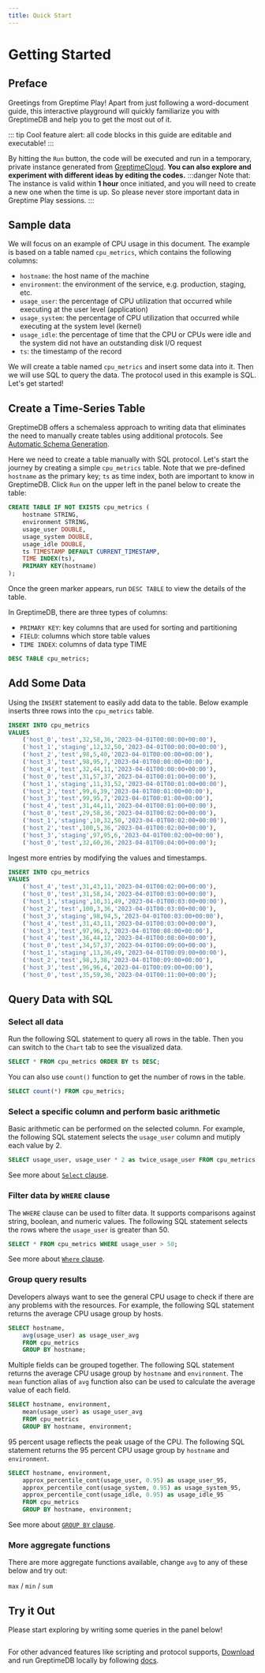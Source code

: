 ```yaml
---
title: Quick Start
---
```

# Getting Started

## Preface
Greetings from Greptime Play! Apart from just following a word-document guide, this interactive playground will quickly familiarize you with GreptimeDB and help you to get the most out of it. 

::: tip Cool feature alert:
all code blocks in this guide are editable and executable! 
:::

By hitting the `Run` button, the code will be executed and run in a temporary, private instance generated
from [GreptimeCloud](https://greptime.com/product/cloud). **You can also explore and experiment with different ideas by editing the codes.**
:::danger Note that:
The instance is valid within **1 hour** once initiated, and you will need to create a new one when the time is up. So please never store important data in Greptime Play sessions.
:::

## Sample data

We will focus on an example of CPU usage in this document. The example is based on a table named `cpu_metrics`, which contains the following columns:

- `hostname`: the host name of the machine
- `environment`: the environment of the service, e.g. production, staging, etc.
- `usage_user`: the percentage of CPU utilization that occurred while executing at the user level (application)
- `usage_system`: the percentage of CPU utilization that occurred while executing at the system level (kernel)
- `usage_idle`: the percentage of time that the CPU or CPUs were idle and the system did not have an outstanding disk I/O request
- `ts`: the timestamp of the record

We will create a table named `cpu_metrics` and insert some data into it. Then we will use SQL to query the data. The protocol used in this example is SQL. Let's get started!


## Create a Time-Series Table

GreptimeDB offers a schemaless approach to writing data that eliminates the need to manually create tables using additional protocols. See [Automatic Schema Generation](https://docs.greptime.com/user-guide/write-data#automatic-schema-generation). 

Here we need to create a table manually with SQL protocol. 
Let's start the journey by creating a simple `cpu_metrics` table. Note that we pre-defined 
`hostname` as the primary key; `ts` as time index, both are important to know
in GreptimeDB. Click `Run` on the upper left in the panel below to create the table:

```sql
CREATE TABLE IF NOT EXISTS cpu_metrics (
    hostname STRING,
    environment STRING,
    usage_user DOUBLE,
    usage_system DOUBLE,
    usage_idle DOUBLE,
    ts TIMESTAMP DEFAULT CURRENT_TIMESTAMP,
    TIME INDEX(ts),
    PRIMARY KEY(hostname)
);
```

Once the green marker appears, run `DESC TABLE` to view the details of the table.

In GreptimeDB, there are three types of columns:

- `PRIMARY KEY`: key columns that are used for sorting and partitioning
- `FIELD`: columns which store table values
- `TIME INDEX`: columns of data type TIME

```sql
DESC TABLE cpu_metrics;
```

## Add Some Data

Using the `INSERT` statement to easily add data to the table. Below example inserts three rows into the `cpu_metrics` table.

<!-- ts could be timestamp -->

``` sql
INSERT INTO cpu_metrics
VALUES
    ('host_0','test',32,58,36,'2023-04-01T00:00:00+00:00'),
    ('host_1','staging',12,32,50,'2023-04-01T00:00:00+00:00'),
    ('host_2','test',98,5,40,'2023-04-01T00:00:00+00:00'),
    ('host_3','test',98,95,7,'2023-04-01T00:00:00+00:00'),
    ('host_4','test',32,44,11,'2023-04-01T00:00:00+00:00'),
    ('host_0','test',31,57,37,'2023-04-01T00:01:00+00:00'),
    ('host_1','staging',11,31,52,'2023-04-01T00:01:00+00:00'),
    ('host_2','test',99,6,39,'2023-04-01T00:01:00+00:00'),
    ('host_3','test',99,95,7,'2023-04-01T00:01:00+00:00'),
    ('host_4','test',31,44,11,'2023-04-01T00:01:00+00:00'),
    ('host_0','test',29,58,36,'2023-04-01T00:02:00+00:00'),
    ('host_1','staging',10,32,50,'2023-04-01T00:02:00+00:00'),
    ('host_2','test',100,5,36,'2023-04-01T00:02:00+00:00'),
    ('host_3','staging',97,95,6,'2023-04-01T00:02:00+00:00'),
    ('host_0','test',32,60,36,'2023-04-01T00:04:00+00:00');
```


Ingest more entries by modifying the values and timestamps.


``` sql
INSERT INTO cpu_metrics
VALUES
    ('host_4','test',31,43,11,'2023-04-01T00:02:00+00:00'),
    ('host_0','test',31,58,34,'2023-04-01T00:03:00+00:00'),
    ('host_1','staging',10,31,49,'2023-04-01T00:03:00+00:00'),
    ('host_2','test',100,3,36,'2023-04-01T00:03:00+00:00'),
    ('host_3','staging',98,94,5,'2023-04-01T00:03:00+00:00'),
    ('host_4','test',31,43,11,'2023-04-01T00:03:00+00:00'),
    ('host_3','test',97,96,3,'2023-04-01T00:08:00+00:00'),
    ('host_4','test',36,44,12,'2023-04-01T00:08:00+00:00'),
    ('host_0','test',34,57,37,'2023-04-01T00:09:00+00:00'),
    ('host_1','staging',13,36,49,'2023-04-01T00:09:00+00:00'),
    ('host_2','test',98,3,38,'2023-04-01T00:09:00+00:00'),
    ('host_3','test',96,96,4,'2023-04-01T00:09:00+00:00'),
    ('host_0','test',35,59,36,'2023-04-01T00:11:00+00:00');
```

## Query Data with SQL

### Select all data

Run the following SQL statement to query all rows in the table. Then you can switch to the `Chart` tab to see the visualized data.

``` sql
SELECT * FROM cpu_metrics ORDER BY ts DESC;
```

You can also use `count()` function to get the number of rows in the table.

``` sql
SELECT count(*) FROM cpu_metrics;
```

### Select a specific column and perform basic arithmetic

Basic arithmetic can be performed on the selected column. For example, the following SQL statement selects the `usage_user` column and mutiply each value by 2.

``` sql
SELECT usage_user, usage_user * 2 as twice_usage_user FROM cpu_metrics;
```

See more about [`Select` clause](https://docs.greptime.com/reference/sql/select).

### Filter data by `WHERE` clause 

The `WHERE` clause can be used to filter data. It supports comparisons against string, boolean, and numeric values. The following SQL statement selects the rows where the `usage_user` is greater than 50.

``` sql
SELECT * FROM cpu_metrics WHERE usage_user > 50;
```

See more about [`Where` clause](https://docs.greptime.com/reference/sql/where).

### Group query results

Developers always want to see the general CPU usage to check if there are any problems with the resources. For example, the following SQL statement returns the average CPU usage group by hosts.

``` sql
SELECT hostname, 
    avg(usage_user) as usage_user_avg
    FROM cpu_metrics
    GROUP BY hostname;
```

Multiple fields can be grouped together. The following SQL statement returns the average CPU usage group by `hostname` and `environment`. The `mean` function alias of `avg` function also can be used to calculate the average value of each field.

``` sql
SELECT hostname, environment, 
    mean(usage_user) as usage_user_avg
    FROM cpu_metrics
    GROUP BY hostname, environment;
```

95 percent usage reflects the peak usage of the CPU. The following SQL statement returns the 95 percent CPU usage group by `hostname` and `environment`.

``` sql
SELECT hostname, environment, 
    approx_percentile_cont(usage_user, 0.95) as usage_user_95, 
    approx_percentile_cont(usage_system, 0.95) as usage_system_95, 
    approx_percentile_cont(usage_idle, 0.95) as usage_idle_95 
    FROM cpu_metrics
    GROUP BY hostname, environment;
```

See more about [`GROUP BY` clause](https://docs.greptime.com/reference/sql/group_by).

<!-- TODO: add GROUP BY time -->
<!-- 
The following SQL statement returns the average CPU usage of all hosts every 5 minutes.

``` sql
SELECT avg(usage_user), avg(usage_system), avg(usage_idle) FROM cpu_metrics GROUP BY time(5m);
``` -->

### More aggregate functions

There are more aggregate functions available, change `avg` to any of these below
and try out:

`max` / `min` / `sum`

<!-- TODO: refer to function doc to get more functions -->

## Try it Out


Please start exploring by writing some queries in the panel below!


```sql

```


For other advanced features like scripting and protocol supports,
[Download](https://greptime.com/download/) and run GreptimeDB locally by
following [docs](https://docs.greptime.com).
